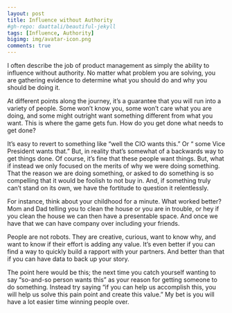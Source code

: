 ```yaml
---
layout: post
title: Influence without Authority
#gh-repo: daattali/beautiful-jekyll
tags: [Influence, Authority]
bigimg: img/avatar-icon.png
comments: true
---
```


I often describe the job of product management as simply the ability to influence without authority. No matter what problem you are solving, you are gathering evidence to determine what you should do and why you should be doing it.

At different points along the journey, it’s a guarantee that you will run into a variety of people. Some won’t know you, some won’t care what you are doing, and some might outright want something different from what you want. This is where the game gets fun. How do you get done what needs to get done?

It’s easy to revert to something like “well the CIO wants this.” Or “ some Vice President wants that.” But, in reality that’s somewhat of a backwards way to get things done. Of course, it’s fine that these people want things. But, what if instead we only focused on the merits of why we were doing something. That the reason we are doing something, or asked to do something is so compelling that it would be foolish to not buy in. And, if something truly can’t stand on its own, we have the fortitude to question it relentlessly.

For instance, think about your childhood for a minute. What worked better? Mom and Dad telling you to clean the house or you are in trouble, or hey if you clean the house we can then have a presentable space. And once we have that we can have company over including your friends.

People are not robots. They are creative, curious, want to know why, and want to know if their effort is adding any value. It’s even better if you can find a way to quickly build a rapport with your partners. And better than that if you can have data to back up your story.

The point here would be this; the next time you catch yourself wanting to say “so-and-so person wants this” as your reason for getting someone to do something. Instead try saying “if you can help us accomplish this, you will help us solve this pain point and create this value.” My bet is you will have a lot easier time winning people over.
